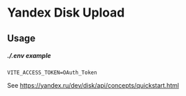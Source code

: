 # Yandex Disk Upload

## Usage

##### ./.env example

```dotenv
VITE_ACCESS_TOKEN=OAuth_Token
```

See https://yandex.ru/dev/disk/api/concepts/quickstart.html

